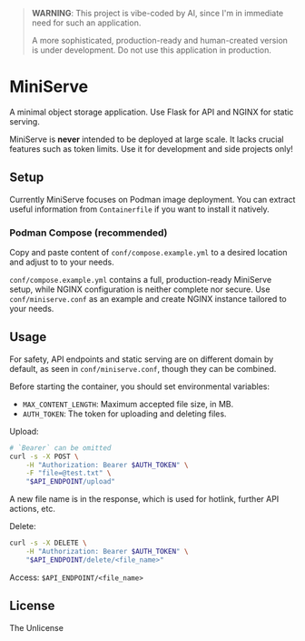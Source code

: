 > **WARNING**: This project is vibe-coded by AI, since I'm in immediate need for such an application.
>
> A more sophisticated, production-ready and human-created version is under development. Do not use this application in production.

# MiniServe

A minimal object storage application. Use Flask for API and NGINX for static serving.

MiniServe is **never** intended to be deployed at large scale. It lacks crucial features such as token limits. Use it for development and side projects only!

## Setup

Currently MiniServe focuses on Podman image deployment. You can extract useful information from `Containerfile` if you want to install it natively.

### Podman Compose (recommended)

Copy and paste content of `conf/compose.example.yml` to a desired location and adjust to to your needs.

`conf/compose.example.yml` contains a full, production-ready MiniServe setup, while NGINX configuration is neither complete nor secure. Use `conf/miniserve.conf` as an example and create NGINX instance tailored to your needs.

## Usage

For safety, API endpoints and static serving are on different domain by default, as seen in `conf/miniserve.conf`, though they can be combined.

Before starting the container, you should set environmental variables:

- `MAX_CONTENT_LENGTH`: Maximum accepted file size, in MB.
- `AUTH_TOKEN`: The token for uploading and deleting files.

Upload:

```bash
# `Bearer` can be omitted
curl -s -X POST \
    -H "Authorization: Bearer $AUTH_TOKEN" \
    -F "file=@test.txt" \
    "$API_ENDPOINT/upload"
```

A new file name is in the response, which is used for hotlink, further API actions, etc.

Delete:

```bash
curl -s -X DELETE \
    -H "Authorization: Bearer $AUTH_TOKEN" \
    "$API_ENDPOINT/delete/<file_name>"
```

Access: `$API_ENDPOINT/<file_name>`

## License

The Unlicense
